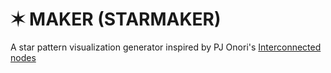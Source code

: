 # ✶ MAKER (STARMAKER)
A star pattern visualization generator inspired by PJ Onori's [Interconnected nodes](https://pjonori.codes/projects/interconnected-nodes/)

